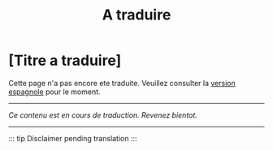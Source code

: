 ﻿---
title: [A traduire]
---

<!-- TODO: translation missing - French version -->

# [Titre a traduire]

Cette page n'a pas encore ete traduite. Veuillez consulter la [version espagnole](/es/mitos-generales-2) pour le moment.

---

*Ce contenu est en cours de traduction. Revenez bientot.*

---

::: tip
Disclaimer pending translation
:::
